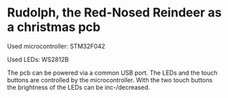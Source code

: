 # Rudolph, the Red-Nosed Reindeer as a christmas pcb

Used microcontroller: STM32F042

Used LEDs: WS2812B

The pcb can be powered via a common USB port. The LEDs and the touch buttons are controlled by the microcontroller. With the two touch buttons the brightness of the LEDs can be inc-/decreased. 
